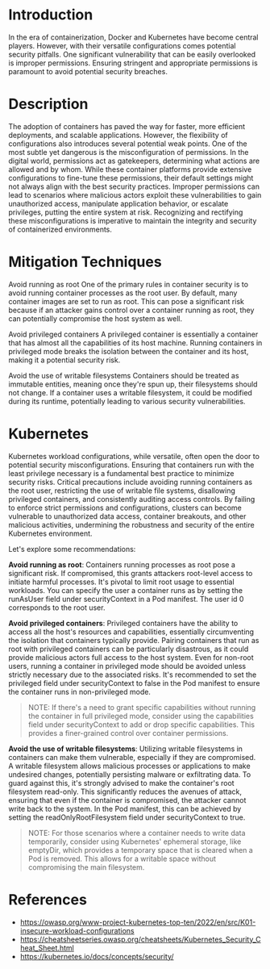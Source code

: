 # Introduction
In the era of containerization, Docker and Kubernetes have become central players. However, with their versatile configurations comes potential security pitfalls. One significant vulnerability that can be easily overlooked is improper permissions. Ensuring stringent and appropriate permissions is paramount to avoid potential security breaches.

# Description
The adoption of containers has paved the way for faster, more efficient deployments, and scalable applications. However, the flexibility of configurations also introduces several potential weak points. One of the most subtle yet dangerous is the misconfiguration of permissions. In the digital world, permissions act as gatekeepers, determining what actions are allowed and by whom. While these container platforms provide extensive configurations to fine-tune these permissions, their default settings might not always align with the best security practices. Improper permissions can lead to scenarios where malicious actors exploit these vulnerabilities to gain unauthorized access, manipulate application behavior, or escalate privileges, putting the entire system at risk. Recognizing and rectifying these misconfigurations is imperative to maintain the integrity and security of containerized environments.

# Mitigation Techniques
Avoid running as root
One of the primary rules in container security is to avoid running container processes as the root user. By default, many container images are set to run as root. This can pose a significant risk because if an attacker gains control over a container running as root, they can potentially compromise the host system as well.

Avoid privileged containers
A privileged container is essentially a container that has almost all the capabilities of its host machine. Running containers in privileged mode breaks the isolation between the container and its host, making it a potential security risk.

Avoid the use of writable filesystems
Containers should be treated as immutable entities, meaning once they're spun up, their filesystems should not change. If a container uses a writable filesystem, it could be modified during its runtime, potentially leading to various security vulnerabilities.

# Kubernetes
Kubernetes workload configurations, while versatile, often open the door to potential security misconfigurations. Ensuring that containers run with the least privilege necessary is a fundamental best practice to minimize security risks. Critical precautions include avoiding running containers as the root user, restricting the use of writable file systems, disallowing privileged containers, and consistently auditing access controls. By failing to enforce strict permissions and configurations, clusters can become vulnerable to unauthorized data access, container breakouts, and other malicious activities, undermining the robustness and security of the entire Kubernetes environment.

Let's explore some recommendations:

**Avoid running as root**: Containers running processes as root pose a significant risk. If compromised, this grants attackers root-level access to initiate harmful processes. It's pivotal to limit root usage to essential workloads. You can specify the user a container runs as by setting the runAsUser field under securityContext in a Pod manifest. The user id 0 corresponds to the root user.

**Avoid privileged containers**: Privileged containers have the ability to access all the host's resources and capabilities, essentially circumventing the isolation that containers typically provide. Pairing containers that run as root with privileged containers can be particularly disastrous, as it could provide malicious actors full access to the host system. Even for non-root users, running a container in privileged mode should be avoided unless strictly necessary due to the associated risks. It's recommended to set the privileged field under securityContext to false in the Pod manifest to ensure the container runs in non-privileged mode.

> NOTE: If there's a need to grant specific capabilities without running the container in full privileged mode, consider using the capabilities field under securityContext to add or drop specific capabilities. This provides a finer-grained control over container permissions.

**Avoid the use of writable filesystems**: Utilizing writable filesystems in containers can make them vulnerable, especially if they are compromised. A writable filesystem allows malicious processes or applications to make undesired changes, potentially persisting malware or exfiltrating data. To guard against this, it's strongly advised to make the container's root filesystem read-only. This significantly reduces the avenues of attack, ensuring that even if the container is compromised, the attacker cannot write back to the system. In the Pod manifest, this can be achieved by setting the readOnlyRootFilesystem field under securityContext to true.

> NOTE: For those scenarios where a container needs to write data temporarily, consider using Kubernetes' ephemeral storage, like emptyDir, which provides a temporary space that is cleared when a Pod is removed. This allows for a writable space without compromising the main filesystem.

# References
- https://owasp.org/www-project-kubernetes-top-ten/2022/en/src/K01-insecure-workload-configurations
- https://cheatsheetseries.owasp.org/cheatsheets/Kubernetes_Security_Cheat_Sheet.html
- https://kubernetes.io/docs/concepts/security/